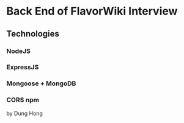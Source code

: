 # Back End of FlavorWiki Interview

## Technologies

### NodeJS

### ExpressJS

### Mongoose + MongoDB

### CORS npm

by Dung Hong
